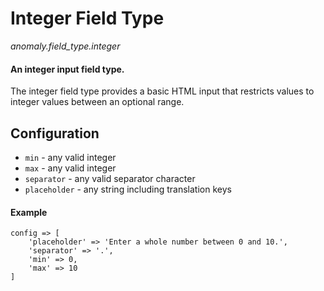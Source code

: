 # Integer Field Type

*anomaly.field_type.integer*

#### An integer input field type.

The integer field type provides a basic HTML input that restricts values to integer values between an optional range.

## Configuration

- `min` - any valid integer
- `max` - any valid integer
- `separator` - any valid separator character
- `placeholder` - any string including translation keys

#### Example

	config => [
	    'placeholder' => 'Enter a whole number between 0 and 10.',
		'separator' => '.',
		'min' => 0,
		'max' => 10
	]
